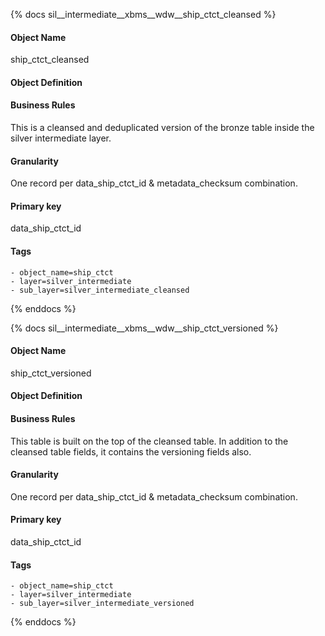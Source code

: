 {% docs sil__intermediate__xbms__wdw__ship_ctct_cleansed %}

#### Object Name
ship_ctct_cleansed

#### Object Definition


#### Business Rules
This is a cleansed and deduplicated version of the bronze table inside the silver intermediate layer.

#### Granularity
One record per data_ship_ctct_id & metadata_checksum combination.

#### Primary key
data_ship_ctct_id

#### Tags
    - object_name=ship_ctct
    - layer=silver_intermediate
    - sub_layer=silver_intermediate_cleansed

{% enddocs %}

{% docs sil__intermediate__xbms__wdw__ship_ctct_versioned %}

#### Object Name
ship_ctct_versioned

#### Object Definition


#### Business Rules
This table is built on the top of the cleansed table. In addition to the cleansed table fields, it contains the versioning fields also.

#### Granularity
One record per data_ship_ctct_id & metadata_checksum combination.

#### Primary key
data_ship_ctct_id

#### Tags
    - object_name=ship_ctct
    - layer=silver_intermediate
    - sub_layer=silver_intermediate_versioned

{% enddocs %}